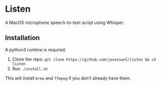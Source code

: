 # Listen

A MacOS microphone speech-to-text script using Whisper.

## Installation

A python3 runtime is required.

1) Clone the repo: `git clone https://github.com/jonasiwnl/listen && cd listen`
2) Run `./install.sh`

This will install `brew` and `ffmpeg` if you don't already have them.
